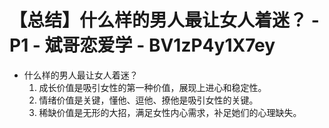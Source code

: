 # 【总结】什么样的男人最让女人着迷？ - P1 - 斌哥恋爱学 - BV1zP4y1X7ey

-   什么样的男人最让女人着迷？
    1.  成长价值是吸引女性的第一种价值，展现上进心和稳定性。
    2.  情绪价值是关键，懂他、逗他、撩他是吸引女性的关键。
    3.  稀缺价值是无形的大招，满足女性内心需求，补足她们的心理缺失。